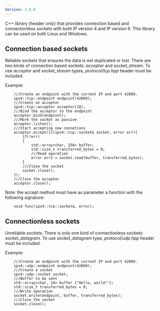 ```yaml
---
Version: 1.0.0
---
```


C++ library (header only) that provides connection based and connectionless sockets with both IP version 4 and IP version 6.
This library can be used on both Linux and Windows.

## Connection based sockets
Reliable sockets that ensures the data is not duplicated or lost. There are two kinds of connection based sockets: *acceptor* and *socket_stream*.
To use *acceptor* and *socket_stream* types, *protocol/tcp.hpp* header must be included.

Example:
```
    ///Create an endpoint with the current IP and port 42069.
    ipv4::tcp::endpoint endpoint(42069);
    ///Create an acceptor
    ipv4::tcp::acceptor acceptor(10);
    ///Bind the acceptor to the endpoint
    acceptor.bind(endpoint);
    ///Mark the socket as passive
    acceptor.listen();
    ///Start accepting new connetions
    acceptor.accept([](ipv4::tcp::socket& socket, error err){
        if(!err)
        {
            std::array<char, 256> buffer;
            std::size_t transferred_bytes = 0;
            ///Read operation
            error err2 = socket.read(buffer, transferred_bytes);
        }
        ///Close the socket
        socket.close();
    });
    ///Close the acceptor
    acceptor.close();
```
Note: the accept method must have as parameter a function with the following signature:
```
    void func(ipv4::tcp::socket&, error);
```
## Connectionless sockets
Unreliable sockets. There is only one kind of connectionless sockets: *socket_datagram*.
To use *socket_datagram* type, *protocol/udp.hpp* header must be included.

Example:
```
    ///Create an endpoint with the current IP and port 42069.
    ipv4::udp::endpoint endpoint(42069);
    ///Create a socket
    ipv4::udp::socket socket;
    ///Buffer to be sent
    std::array<char, 14> buffer {"Hello, world!"};
    std::size_t transferred_bytes = 0;
    ///Write operation
    socket.write(endpoint, buffer, transferred_bytes);
    ///Close the socket
    socket.close();
```